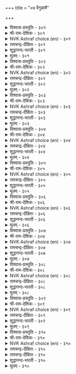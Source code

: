 +++
title = "०७ वॆगुळामै"

+++


<details><summary>विश्वास-प्रस्तुतिः - ३०१</summary>

सॆल्लिडत्तुक् काप्पान् सिनङ्गाप्पान् अल्लिडत्तुक्  
काक्किन्ऎन् कावाक्काल् ऎन्?      ३०१
</details>

<details><summary>श्री-राम-देशिकः - ३०१</summary>

अशक्ते कोपरहितः जितक्रोध इतीर्यते ।  
शक्ते क्रोधं जयतु वा मा वा स विषयः परः ॥ ३०१॥
</details>

<details><summary>NVK Ashraf choice (en) - ३०१</summary>

०३०१
Curb wrath in places where it matters. In other places,
What matters if curbed or uncurbed? *
(N.V.K. Ashraf), (P.S. Sundaram)
</details>

<details><summary>रामचन्द्र-दीक्षितः - ३०१</summary>

301\. cel iṭattuk kāppāṉ ciṉam kāppāṉ; al iṭattu,  
kākkiṉ eṉ? kāvākkāl eṉ?.

301\. He who restrains his wrath where it can be vented shows real restraint. What does it matter whether one restrains it or not in an unavailing hour?  
</details>

<details><summary>शुद्धानन्द-भारती - ३०१</summary>

1\. செல்லிடத்துக் காப்பான் சினங்காப்பான் அல்லிடத்துக்  
காக்கின்என் காவாக்கால் என்  
Anger against the weak is wrong  
It is futile against the strong.        301  
</details>

<details><summary>मूलम् - ३०१</summary>

सॆल्लिडत्तुक् काप्पान् सिनङ्गाप्पान् अल्लिडत्तुक्  
काक्किन्ऎन् कावाक्काल् ऎन्?      ३०१
</details>

<details><summary>विश्वास-प्रस्तुतिः - ३०२</summary>

सॆल्ला इडत्तुच् चिनन्दीदु सॆल्लिडत्तुम्  
इल्अदनिन् तीय पिऱ।      ३०२
</details>

<details><summary>श्री-राम-देशिकः - ३०२</summary>

शक्तेषु कोपकरणात् दण्डदुःखमिहाश्नुते ।  
अशक्ते कुपितो निन्दां पापं च लभते द्वयम् ॥ ३०२॥
</details>

<details><summary>NVK Ashraf choice (en) - ३०२</summary>

०३०२
Even where it cannot hurt others, anger is bad;
But where it does, there is nothing worse.
(S.M. Diaz)
</details>

<details><summary>रामचन्द्र-दीक्षितः - ३०२</summary>

302\. cellā iṭattuc ciṉam tītu; cel iṭattum,  
il, ataṉiṉ tīya piṟa.

302\. Anger is bad even where it is unavailing; but where it can be effectively exercised there is no worse evil.  
</details>

<details><summary>शुद्धानन्द-भारती - ३०२</summary>

2\. செல்லா இடத்துச் சினந்தீது செல்லிடத்தும்  
இல்அதனின் தீய பிற  
Vain is wrath against men of force  
Against the meek it is still worse.        302  
</details>

<details><summary>मूलम् - ३०२</summary>

सॆल्ला इडत्तुच् चिनन्दीदु सॆल्लिडत्तुम्  
इल्अदनिन् तीय पिऱ।      ३०२
</details>

<details><summary>विश्वास-प्रस्तुतिः - ३०३</summary>

मऱत्तल् वॆगुळियै यार्माट्टुम् तीय  
पिऱत्तल् अदनान् वरुम्।      ३०३
</details>

<details><summary>श्री-राम-देशिकः - ३०३</summary>

विस्मृत्य वर्तितव्यं तु सर्वत्र क्रोधमन्तरा ।  
क्रोधाद्भवन्ति दुःखानां परिणामास्त्वनेकधा ॥ ३०३॥
</details>

<details><summary>NVK Ashraf choice (en) - ३०३</summary>

०३०३
From anger is born all evil.
Forget provocation given by anyone. *
(C. Rajagopalachari)
</details>

<details><summary>रामचन्द्र-दीक्षितः - ३०३</summary>

303\. maṟattal, vekuḷiyai yārmāṭṭum-tīya  
piṟattal ataṉāṉ varum.

303\. Do not get angry with any one; for out of anger springs forth a host of evils.  
</details>

<details><summary>शुद्धानन्द-भारती - ३०३</summary>

3\. மறத்தல் வெகுளியை யார்மாட்டும் தீய  
பிறத்தல் அதனான் வரும்  
Off with wrath with any one.  
It is the source of sin and pain.        303  
</details>

<details><summary>मूलम् - ३०३</summary>

मऱत्तल् वॆगुळियै यार्माट्टुम् तीय  
पिऱत्तल् अदनान् वरुम्।      ३०३
</details>

<details><summary>विश्वास-प्रस्तुतिः - ३०४</summary>

नगैयुम् उवगैयुम् कॊल्लुम् सिनत्तिन्  
पगैयुम् उळवो पिऱ।      ३०४
</details>

<details><summary>श्री-राम-देशिकः - ३०४</summary>

मुखे विकसं मनसि तुष्टिं क्रोधो विनाशयेत् ।  
तस्मात् क्रोधसमः शत्रुः को न्वस्ति भुवि देहिनाम्? ॥ ३०४॥
</details>

<details><summary>NVK Ashraf choice (en) - ३०४</summary>

०३०४
Can there be a greater foe than anger
Which kills laughter and joy? *
(C. Rajagopalachari)
</details>

<details><summary>रामचन्द्र-दीक्षितः - ३०४</summary>

304\. nakaiyum uvakaiyum kollum ciṉattiṉ  
pakaiyum uḷavō, piṟa?.

304\. Is there any enemy other than anger that kills both joy and pleasure?  
</details>

<details><summary>शुद्धानन्द-भारती - ३०४</summary>

4\. நகையும் உவகையும் கொல்லும் சினத்தின்  
பகையும் உளவோ பிற.  
Is there a foe like harmful ire  
Which kills the smile and joyful cheer?        304  
</details>

<details><summary>मूलम् - ३०४</summary>

नगैयुम् उवगैयुम् कॊल्लुम् सिनत्तिन्  
पगैयुम् उळवो पिऱ।      ३०४
</details>

<details><summary>विश्वास-प्रस्तुतिः - ३०५</summary>

तन्नैत्तान् काक्किन् सिनङ्गाक्क कावाक्काल्  
तन्नैये कॊल्लुञ् जिनम्।      ३०५
</details>

<details><summary>श्री-राम-देशिकः - ३०५</summary>

य आत्मरक्षणे व्यग्रः स कोपं परिवर्जयेत् ।  
अन्यथा शत्रु भूतोऽसौ नाशयेत् कोपशालिनम् ॥ ३०५॥
</details>

<details><summary>NVK Ashraf choice (en) - ३०५</summary>

०३०५
If you want to guard yourself, guard against anger;
If unguarded, anger will kill you. *
(S.M. Diaz)
</details>

<details><summary>रामचन्द्र-दीक्षितः - ३०५</summary>

305\. taṉṉait tāṉ kākkiṉ, ciṉam kākka! kāvākkāl,  
taṉṉaiyē kollum, ciṉam.

305\. If a man were to guard himself let him restrain anger. Otherwise anger gets the better of him.  
</details>

<details><summary>शुद्धानन्द-भारती - ३०५</summary>

5\. தன்னைத்தான் காக்கின் சினம்காக்க காவாக்கால்  
தன்னையே கொல்லும் சினம்.  
Thyself to save, from wrath away!  
If not thyself the wrath will slay.        305  
</details>

<details><summary>मूलम् - ३०५</summary>

तन्नैत्तान् काक्किन् सिनङ्गाक्क कावाक्काल्  
तन्नैये कॊल्लुञ् जिनम्।      ३०५
</details>

<details><summary>विश्वास-प्रस्तुतिः - ३०६</summary>

सिनमॆन्नुम् सेर्न्दारैक् कॊल्लि इनमॆन्नुम्  
एमप् पुणैयैच् चुडुम्।      ३०६
</details>

<details><summary>श्री-राम-देशिकः - ३०६</summary>

आश्रयं नाशयेद्वह्निः कोपाग्नि स्वाश्रितैः सह ।  
ज्ञानोपदेष्टन् दूरस्थान दहेन्नौकासमान् गुरून् ॥ ३०६॥
</details>

<details><summary>NVK Ashraf choice (en) - ३०६</summary>

०३०६
The fire of anger which kills kinsmen
Burns the life-saving boat of kith and kin.
(N.V.K. Ashraf), (J. Narayanaswamy)
</details>

<details><summary>रामचन्द्र-दीक्षितः - ३०६</summary>

306\. ciṉam eṉṉum cērntāraikkolli iṉam eṉṉum  
ēmap puṇaiyaic cuṭum.

306\. Anger destroys even one’s kindred who is the canoe of his life.  
</details>

<details><summary>शुद्धानन्द-भारती - ३०६</summary>

6\. சினமென்னும் சேர்ந்தாரைக் கொல்லி இனமென்னும்  
ஏமப் புணையைச் சுடும்.  
Friend-killer is the fatal rage  
It burns the helpful kinship-barge.        306  
</details>

<details><summary>मूलम् - ३०६</summary>

सिनमॆन्नुम् सेर्न्दारैक् कॊल्लि इनमॆन्नुम्  
एमप् पुणैयैच् चुडुम्।      ३०६
</details>

<details><summary>विश्वास-प्रस्तुतिः - ३०७</summary>

सिनत्तैप् पॊरुळॆण्ड्रु कॊण्डवन् केडु  
निलत्तऱैन्दान् कैबिऴैया तट्रु।      ३०७
</details>

<details><summary>श्री-राम-देशिकः - ३०७</summary>

वस्तुना कोपरूपेण स्वप्रभाव प्रकाशकः ।  
महीं ताडयते हस्त इव नृनं प्रबाध्यते ॥ ३०७॥
</details>

<details><summary>NVK Ashraf choice (en) - ३०७</summary>

०३०७
He who holds anger worthy will be hurt
Like the hands that smash the earth. *
(C. Rajagopalachari), (K. Kannan)
</details>

<details><summary>रामचन्द्र-दीक्षितः - ३०७</summary>

307\. ciṉattaip poruḷ eṉṟu koṇṭavaṉ kēṭu  
nilattu aṟaintāṉ kai piḻaiyātaṟṟu.

307\. The ruin of one who nourishes wrath is as certain as the injury to one’s hands when beat on the ground.  
</details>

<details><summary>शुद्धानन्द-भारती - ३०७</summary>

7\. சினத்தைப் பொருளென்று கொண்டவன் கேடு  
நிலத்தறைந்தான் கைபிழையா தற்று.  
The wrath-lover to doom is bound  
Like failless-hand that strikes the ground.        307  
</details>

<details><summary>मूलम् - ३०७</summary>

सिनत्तैप् पॊरुळॆण्ड्रु कॊण्डवन् केडु  
निलत्तऱैन्दान् कैबिऴैया तट्रु।      ३०७
</details>

<details><summary>विश्वास-प्रस्तुतिः - ३०८</summary>

इणर्ऎरि तोय्वन्न इन्ना सॆयिनुम्  
पुणरिन् वॆगुळामै नण्ड्रु।      ३०८
</details>

<details><summary>श्री-राम-देशिकः - ३०८</summary>

चण्डज्वालासमेताग्निदाहेन सदृशीं व्यथाम् ।  
कुर्वत्यपि नरे क्रोधो न कार्यो यदि शक्यते ॥ ३०८॥
</details>

<details><summary>NVK Ashraf choice (en) - ३०८</summary>

०३०८
Better curb one's wrath even if tortured
Like being forced into blazing fire.
(P.S. Sundaram), (N.V.K. Ashraf)
</details>

<details><summary>रामचन्द्र-दीक्षितः - ३०८</summary>

308\. iṇar eri tōyvaṉṉa iṉṉā ceyiṉum,  
puṇariṉ vekuḷāmai naṉṟu.

308\. It is better you show no wrath even against one who inflicts on you harm scorching you like a thousand-tongued flame.  
</details>

<details><summary>शुद्धानन्द-भारती - ३०८</summary>

8\. இணர்எரி தோய்வன்ன இன்னா செயினும்  
புணரின் வெகுளாமை நன்று.  
Save thy soul from burning ire  
Though tortured like the touch of fire.        308  
</details>

<details><summary>मूलम् - ३०८</summary>

इणर्ऎरि तोय्वन्न इन्ना सॆयिनुम्  
पुणरिन् वॆगुळामै नण्ड्रु।      ३०८
</details>

<details><summary>विश्वास-प्रस्तुतिः - ३०९</summary>

उळ्ळिय तॆल्लाम् उडनॆय्दुम् उळ्ळत्ताल्  
उळ्ळान् वॆगुळि ऎनिन्।      ३०९
</details>

<details><summary>श्री-राम-देशिकः - ३०९</summary>

क्रोधं यस्तु महाप्राज्ञो मनसः सन्निधापयेत् ।  
वाञ्छिताः सम्पदः सर्वाः सद्य एवाप्नुवन्ति तम् ॥ ३०९॥
</details>

<details><summary>NVK Ashraf choice (en) - ३०९</summary>

०३०९
All wishes are realized at once
If they keep away wrath from their mind.
(N.V.K. Ashraf)
</details>

<details><summary>रामचन्द्र-दीक्षितः - ३०९</summary>

309\. uḷḷiya ellām uṭaṉ eytum-uḷḷattāl  
uḷḷāṉ vekuḷi eṉiṉ.

309\. Banish anger from your mind; you get all that you long for.  
</details>

<details><summary>शुद्धानन्द-भारती - ३०९</summary>

9\. உள்ளிய தெல்லாம் உடனெய்தும் உள்ளத்தால்  
உள்ளான் வெகுளி எனின்.  
Wishes he gains as he wishes  
If man refrains from rage vicious!        309  
</details>

<details><summary>मूलम् - ३०९</summary>

उळ्ळिय तॆल्लाम् उडनॆय्दुम् उळ्ळत्ताल्  
उळ्ळान् वॆगुळि ऎनिन्।      ३०९
</details>

<details><summary>विश्वास-प्रस्तुतिः - ३१०</summary>

इऱन्दार् इऱन्दार् अनैयर् सिनत्तैत्  
तुऱन्दार् तुऱन्दार् तुणै।      ३१०
</details>

<details><summary>श्री-राम-देशिकः - ३१०</summary>

नराः क्रोधवशं प्राप्ता मृतप्राया भवन्ति हि ।  
जितक्रोधा नराः सर्वे मन्यन्ते योगिभिः समाः ॥ ३१०॥
</details>

<details><summary>NVK Ashraf choice (en) - ३१०</summary>

०३१०
Deem those given to anger dead
And those renounced it on par with saints.
(N.V.K. Ashraf)
</details>

<details><summary>रामचन्द्र-दीक्षितः - ३१०</summary>

310\. iṟantār iṟantār aṉaiyar; ciṉattait  
tuṟantār tuṟantār tuṇai.

310\. Men given to wrath are one with the devil; Men free from it are one with the immortals.
</details>

<details><summary>रामचन्द्र-दीक्षितः - ३१०</summary>

310\. iṟantār iṟantār aṉaiyar; ciṉattait  
tuṟantār tuṟantār tuṇai.

310\. Men given to wrath are one with the devil; Men free from it are one with the immortals.

</details>

<details><summary>शुद्धानन्द-भारती - ३१०</summary>

10\. இறந்தார் இறந்தார் அனையர் சினத்தைத்  
துறந்தார் துறந்தார் துணை.  
Dead are they who are anger-fed  
Saints are they from whom wrath has fled.        310  
</details>

<details><summary>मूलम् - ३१०</summary>

इऱन्दार् इऱन्दार् अनैयर् सिनत्तैत्  
तुऱन्दार् तुऱन्दार् तुणै।      ३१०
</details>
